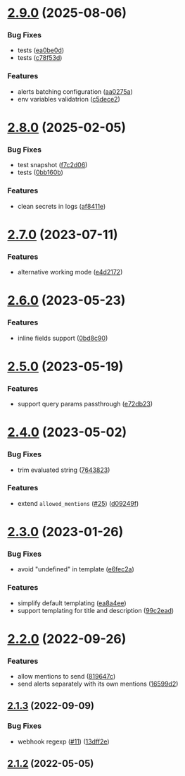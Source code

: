 # [2.9.0](https://github.com/lidofinance/alertmanager-discord/compare/2.8.0...2.9.0) (2025-08-06)


### Bug Fixes

* tests ([ea0be0d](https://github.com/lidofinance/alertmanager-discord/commit/ea0be0dd44bfaf9b3e1dc1faf2f33d23aa50eaac))
* tests ([c78f53d](https://github.com/lidofinance/alertmanager-discord/commit/c78f53d4ca981c80ac6218d04e457982ed6e1899))


### Features

* alerts batching configuration ([aa0275a](https://github.com/lidofinance/alertmanager-discord/commit/aa0275acf76068b6d3b56d65776500920acfd968))
* env variables validatrion ([c5dece2](https://github.com/lidofinance/alertmanager-discord/commit/c5dece2f039eababd888e5a46eadbc779e86ad28))



# [2.8.0](https://github.com/lidofinance/alertmanager-discord/compare/2.7.0...2.8.0) (2025-02-05)


### Bug Fixes

* test snapshot ([f7c2d06](https://github.com/lidofinance/alertmanager-discord/commit/f7c2d06f280dd408b9629256a7f42904d586117c))
* tests ([0bb160b](https://github.com/lidofinance/alertmanager-discord/commit/0bb160bdfb922d002aa4ee3f2801cda9f396528a))


### Features

* clean secrets in logs ([af8411e](https://github.com/lidofinance/alertmanager-discord/commit/af8411ea7acb50131f21195f0fbc7561cbcf4b67))



# [2.7.0](https://github.com/lidofinance/alertmanager-discord/compare/2.6.0...2.7.0) (2023-07-11)


### Features

* alternative working mode ([e4d2172](https://github.com/lidofinance/alertmanager-discord/commit/e4d2172f4afe60d4f4d2c7a8b5f0f480641cb05a))



# [2.6.0](https://github.com/lidofinance/alertmanager-discord/compare/2.5.0...2.6.0) (2023-05-23)


### Features

* inline fields support ([0bd8c90](https://github.com/lidofinance/alertmanager-discord/commit/0bd8c90f10dd60a6989ca5ba7d8302ddb4dd7966))



# [2.5.0](https://github.com/lidofinance/alertmanager-discord/compare/2.4.0...2.5.0) (2023-05-19)


### Features

* support query params passthrough ([e72db23](https://github.com/lidofinance/alertmanager-discord/commit/e72db23eb0a733e6c9cd32f6918d541ffab62df9))



# [2.4.0](https://github.com/lidofinance/alertmanager-discord/compare/2.3.0...2.4.0) (2023-05-02)


### Bug Fixes

* trim evaluated string ([7643823](https://github.com/lidofinance/alertmanager-discord/commit/7643823bba56eeeccd87f7d1ec74265c90440979))


### Features

* extend `allowed_mentions` ([#25](https://github.com/lidofinance/alertmanager-discord/issues/25)) ([d09249f](https://github.com/lidofinance/alertmanager-discord/commit/d09249f60185a603ce547072d1d1acedaece2c55))



# [2.3.0](https://github.com/lidofinance/alertmanager-discord/compare/2.2.0...2.3.0) (2023-01-26)


### Bug Fixes

* avoid "undefined" in template ([e6fec2a](https://github.com/lidofinance/alertmanager-discord/commit/e6fec2aa89d2d5b4a213a66271ddedbc8fb51321))


### Features

* simplify default templating ([ea8a4ee](https://github.com/lidofinance/alertmanager-discord/commit/ea8a4ee5e08f0e27966667e048615389da246038))
* support templating for title and description ([99c2ead](https://github.com/lidofinance/alertmanager-discord/commit/99c2eadd9884e6d2cb33b905320fdc0970971c5e))



# [2.2.0](https://github.com/lidofinance/alertmanager-discord/compare/2.1.3...2.2.0) (2022-09-26)


### Features

* allow mentions to send ([819647c](https://github.com/lidofinance/alertmanager-discord/commit/819647c6c2d0e3d6a9a4be9a4a38629ffe417053))
* send alerts separately with its own mentions ([16599d2](https://github.com/lidofinance/alertmanager-discord/commit/16599d21344f11c3e56b6e4e7807d554b1b26abe))



## [2.1.3](https://github.com/lidofinance/alertmanager-discord/compare/2.1.2...2.1.3) (2022-09-09)


### Bug Fixes

* webhook regexp ([#11](https://github.com/lidofinance/alertmanager-discord/issues/11)) ([13dff2e](https://github.com/lidofinance/alertmanager-discord/commit/13dff2ed21720f84147c16f2d1f986328773fed3))



## [2.1.2](https://github.com/lidofinance/alertmanager-discord/compare/2.1.1...2.1.2) (2022-05-05)



